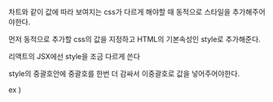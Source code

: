 차트와 같이 값에 따라 보여지는 css가 다르게 해야할 때 동적으로 스타일을 추가해주어야한다.

먼저 동적으로 추가할 css의 값을 지정하고 HTML의 기본속성인 style로 추가해준다.

리액트의 JSX에선 style을 조금 다르게 쓴다

style의 중괄호안에 중괄호를 한번 더 감싸서 이중괄호로 값을 넣어주어야한다.

ex )

<div style={{ css의 key : 동적으로 들어갈 값 }}>
    <div style={{height:'10px', backgroundColor:'blue'}} />
</div>
